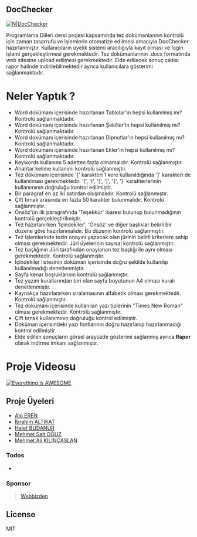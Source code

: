 ## DocChecker

[![N|DocChecker](https://cdn.volaresystems.com/Images/Posts/2019/12/aspnet_logo.png)](http://www.kriptarium.com/pd.html)

Programlama Dilleri dersi projesi kapsamında tez dokümanlarının kontrolü için zaman tasarrufu ve işlemlerin otomatize edilmesi amacıyla DocChecker hazırlanmıştır. Kullanıcıların üyelik sistemi aracılığıyla kayıt olması ve login işlemi gerçekleştirmesi gerekmektedir. Tez dokümanlarının .docx formatında web sitesine upload edilmesi gerekmektedir. Elde edilecek sonuç çıktısı rapor halinde indirilebilmektedir ayrıca kullanıcılara gösterimi sağlanmaktadır. 

# Neler Yaptık ?
  - Word dokümanı içerisinde hazırlanan Tablolar'ın hepsi kullanılmış mı? Kontrolü sağlanmaktadır.
  - Word dokümanı içerisinde hazırlanan Şekiller'in hepsi kullanılmış mı? Kontrolü sağlanmaktadır.
  - Word dokümanı içerisinde hazırlanan Dipnotlar'ın hepsi kullanılmış mı? Kontrolü sağlanmaktadır.
  - Word dokümanı içerisinde hazırlanan Ekler'in hepsi kullanılmış mı? Kontrolü sağlanmaktadır.
  - Keywords kullanımı 5 adetten fazla olmamalıdır. Kontrolü sağlanmıştır.
  - Anahtar kelime kullanımı kontrolü sağlanmıştır.
  - Tez dökümanı içerisinde '[' karakteri 1 kere kullanıldığında ']' karakteri de kullanılması gerekmektedir. '(', ')', '[', ']', '{', '}' karakterlerinin kullanımının doğruluğu kontrol edilmiştir.
  - Bir paragraf en az iki satırdan oluşmalıdır. Kontrolü sağlanmıştır.
  - Çift tırnak arasında en fazla 50 karakter bulunmalıdır. Kontrolü sağlanmıştır.
  - Önsöz'ün ilk paragrafında 'Teşekkür' ibaresi bulunup bulunmadığının kontrolü gerçekleştirilmiştir.
  - Tez hazırlanırken 'İçindekiler', 'Önsöz' ve diğer başlıklar belirli bir düzene göre hazırlanmalıdır. Bu düzenin kontrolü sağlanmıştır.
  - Tez işlemlerinde tezin onayını yapacak olan jürinin belirli kriterlere sahip olması gerekmektedir. Jüri üyelerinin sayısal kontrolü sağlanmıştır.
  - Tez başlığının Jüri tarafından onaylanan tez başlığı ile aynı olması gerekmektedir. Kontrolü sağlanmıştır.
  - İçindekiler listesinin doküman içerisinde doğru şekilde kullanılıp kullanılmadığı denetlenmiştir.
  - Sayfa kenar boşluklarının kontrolü sağlanmıştır.
  - Tez yazım kurallarından biri olan sayfa boyutunun A4 olması kuralı denetlenmiştir.
  - Kaynakça hazırlanırken sıralamasının alfabetik olması gerekmektedir. Kontrolü sağlanmıştır.
  - Tez dokümanı içerisinde kullanılan yazı tiplerinin "Times New Roman" olması gerekmektedir. Kontrolü sağlanmıştır.
  - Çift tırnak kullanımının doğruluğu kontrol edilmiştir.
  - Doküman içerisindeki yazı fontlarının doğru hazırlanıp hazırlanmadığı kontrol edilmiştir.
  - Elde edilen sonuçların görsel arayüzde gösterimi sağlanmış ayrıca **Rapor** olarak indirme imkanı sağlanmıştır.
 
# Proje Videosu
[![Everything Is AWESOME](https://img.youtube.com/vi/flsLczYCgoE/0.jpg)](https://www.youtube.com/watch?v=flsLczYCgoE)

## Proje Üyeleri
* [Alp EREN](https://github.com/erenalpt) 
* [İbrahim ALTIKAT](https://github.com/ialtikat) 
* [Halef BUDANUR](https://github.com/reis5449) 
* [Mehmet Sait OĞUZ](https://github.com/msoguz44) 
* [Mehmet Ali KILINÇASLAN](https://github.com/47memed47) 



### Todos

 - 


### Sponsor

> [Webbizden](http://webbizden.com/)

License
----

MIT

